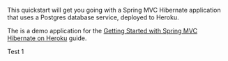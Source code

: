 This quickstart will get you going with a Spring MVC Hibernate application that uses a Postgres database service, deployed to Heroku.

The is a demo application for the [Getting Started with Spring MVC Hibernate on Heroku](https://devcenter.heroku.com/articles/getting-started-with-spring-mvc-hibernate) guide.

Test 1
